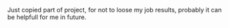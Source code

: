 Just copied part of project, for not to loose my job results, probably it can be helpfull for me in future.
